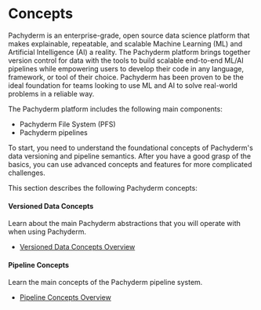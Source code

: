 # Concepts

Pachyderm is an enterprise-grade, open source data science platform that
makes explainable, repeatable, and scalable Machine Learning (ML) and
Artificial Intelligence (AI) a reality. The Pachyderm platform brings
together version control for data with the tools to build scalable
end-to-end ML/AI pipelines while empowering users to develop their
code in any language, framework, or tool of their choice. Pachyderm
has been proven to be the ideal foundation for teams looking to
use ML and AI to solve real-world problems in a reliable way.

The Pachyderm platform includes the following main components:

- Pachyderm File System (PFS)
- Pachyderm pipelines

To start, you need to understand the foundational concepts of Pachyderm's
data versioning and pipeline semantics. After you have a good grasp of
the basics, you can use advanced concepts and features for more
complicated challenges.

This section describes the following Pachyderm concepts:

<div class="row">
  <div class="column-2">
    <div class="card-square mdl-card mdl-shadow--2dp">
      <div class="mdl-card__title mdl-card--expand">
        <h4 class="mdl-card__title-text">Versioned Data Concepts &nbsp;&nbsp; &nbsp;<i class="fa fa-rocket"></i></h4>
      </div>
      <div class="mdl-card__supporting-text">
        Learn about the main Pachyderm abstractions that
        you will operate with when using Pachyderm.
      </div>
      <div class="mdl-card__actions mdl-card--border">
          <ul>
            <li><a href="data-concepts/" class="mdl-button mdl-button--colored mdl-js-button mdl-js-ripple-effect">
            Versioned Data Concepts Overview
            </a>
            </li>
          </ul>
      </div>
    </div>
  </div>
  <div class="column-2">
    <div class="card-square mdl-card mdl-shadow--2dp">
      <div class="mdl-card__title mdl-card--expand">
        <h4 class="mdl-card__title-text">Pipeline Concepts &nbsp;&nbsp;&nbsp;<i class="fa fa-cogs"></i></h4>
      </div>
      <div class="mdl-card__supporting-text">
        Learn the main concepts of the Pachyderm
        pipeline system.
      </div>
      <div class="mdl-card__actions mdl-card--border">
          <ul>
            <li><a href="pipeline-concepts/" class="mdl-button mdl-button--colored mdl-js-button mdl-js-ripple-effect">
            Pipeline Concepts Overview
           </a>
          </li>
       </div>
     </div>
  </div>
</div>
